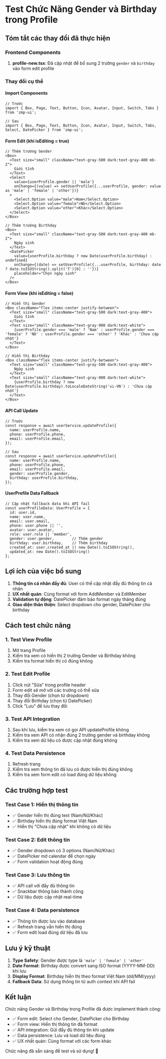 # Test Chức Năng Gender và Birthday trong Profile

## Tóm tắt các thay đổi đã thực hiện

### Frontend Components

1. **profile-new.tsx**: Đã cập nhật để bổ sung 2 trường `gender` và `birthday` vào form edit profile

### Thay đổi cụ thể

#### Import Components
```tsx
// Trước
import { Box, Page, Text, Button, Icon, Avatar, Input, Switch, Tabs } from 'zmp-ui';

// Sau
import { Box, Page, Text, Button, Icon, Avatar, Input, Switch, Tabs, Select, DatePicker } from 'zmp-ui';
```

#### Form Edit (khi isEditing = true)
```tsx
// Thêm trường Gender
<Box>
  <Text size="small" className="text-gray-500 dark:text-gray-400 mb-2">
    Giới tính
  </Text>
  <Select
    value={userProfile.gender || 'male'}
    onChange={(value) => setUserProfile({...userProfile, gender: value as 'male' | 'female' | 'other'})}
  >
    <Select.Option value="male">Nam</Select.Option>
    <Select.Option value="female">Nữ</Select.Option>
    <Select.Option value="other">Khác</Select.Option>
  </Select>
</Box>

// Thêm trường Birthday
<Box>
  <Text size="small" className="text-gray-500 dark:text-gray-400 mb-2">
    Ngày sinh
  </Text>
  <DatePicker
    value={userProfile.birthday ? new Date(userProfile.birthday) : undefined}
    onChange={(date) => setUserProfile({...userProfile, birthday: date ? date.toISOString().split('T')[0] : ''})}
    placeholder="Chọn ngày sinh"
  />
</Box>
```

#### Form View (khi isEditing = false)
```tsx
// Hiển thị Gender
<Box className="flex items-center justify-between">
  <Text size="small" className="text-gray-500 dark:text-gray-400">
    Giới tính
  </Text>
  <Text size="small" className="text-gray-900 dark:text-white">
    {userProfile.gender === 'male' ? 'Nam' : userProfile.gender === 'female' ? 'Nữ' : userProfile.gender === 'other' ? 'Khác' : 'Chưa cập nhật'}
  </Text>
</Box>

// Hiển thị Birthday
<Box className="flex items-center justify-between">
  <Text size="small" className="text-gray-500 dark:text-gray-400">
    Ngày sinh
  </Text>
  <Text size="small" className="text-gray-900 dark:text-white">
    {userProfile.birthday ? new Date(userProfile.birthday).toLocaleDateString('vi-VN') : 'Chưa cập nhật'}
  </Text>
</Box>
```

#### API Call Update
```tsx
// Trước
const response = await userService.updateProfile({
  name: userProfile.name,
  phone: userProfile.phone,
  email: userProfile.email,
});

// Sau
const response = await userService.updateProfile({
  name: userProfile.name,
  phone: userProfile.phone,
  email: userProfile.email,
  gender: userProfile.gender,
  birthday: userProfile.birthday,
});
```

#### UserProfile Data Fallback
```tsx
// Cập nhật fallback data khi API fail
const userProfileData: UserProfile = {
  id: user.id,
  name: user.name,
  email: user.email,
  phone: user.phone || '',
  avatar: user.avatar,
  role: user.role || 'member',
  gender: user.gender,        // Thêm gender
  birthday: user.birthday,    // Thêm birthday
  created_at: user.created_at || new Date().toISOString(),
  updated_at: new Date().toISOString()
};
```

## Lợi ích của việc bổ sung

1. **Thông tin cá nhân đầy đủ**: User có thể cập nhật đầy đủ thông tin cá nhân
2. **UX nhất quán**: Cùng format với form AddMember và EditMember
3. **Validation tự động**: DatePicker đảm bảo format ngày tháng đúng
4. **Giao diện thân thiện**: Select dropdown cho gender, DatePicker cho birthday

## Cách test chức năng

### 1. Test View Profile
1. Mở trang Profile
2. Kiểm tra xem có hiển thị 2 trường Gender và Birthday không
3. Kiểm tra format hiển thị có đúng không

### 2. Test Edit Profile
1. Click nút "Sửa" trong profile header
2. Form edit sẽ mở với các trường có thể sửa
3. Thay đổi Gender (chọn từ dropdown)
4. Thay đổi Birthday (chọn từ DatePicker)
5. Click "Lưu" để lưu thay đổi

### 3. Test API Integration
1. Sau khi lưu, kiểm tra xem có gọi API updateProfile không
2. Kiểm tra xem API có nhận đúng 2 trường gender và birthday không
3. Kiểm tra xem dữ liệu có được cập nhật đúng không

### 4. Test Data Persistence
1. Refresh trang
2. Kiểm tra xem thông tin đã lưu có được hiển thị đúng không
3. Kiểm tra xem form edit có load đúng dữ liệu không

## Các trường hợp test

### Test Case 1: Hiển thị thông tin
- ✅ Gender hiển thị đúng text (Nam/Nữ/Khác)
- ✅ Birthday hiển thị đúng format Việt Nam
- ✅ Hiển thị "Chưa cập nhật" khi không có dữ liệu

### Test Case 2: Edit thông tin
- ✅ Gender dropdown có 3 options (Nam/Nữ/Khác)
- ✅ DatePicker mở calendar để chọn ngày
- ✅ Form validation hoạt động đúng

### Test Case 3: Lưu thông tin
- ✅ API call với đầy đủ thông tin
- ✅ Snackbar thông báo thành công
- ✅ Dữ liệu được cập nhật real-time

### Test Case 4: Data persistence
- ✅ Thông tin được lưu vào database
- ✅ Refresh trang vẫn hiển thị đúng
- ✅ Form edit load đúng dữ liệu đã lưu

## Lưu ý kỹ thuật

1. **Type Safety**: Gender được type là `'male' | 'female' | 'other'`
2. **Date Format**: Birthday được convert sang ISO format (YYYY-MM-DD) khi lưu
3. **Display Format**: Birthday hiển thị theo format Việt Nam (dd/MM/yyyy)
4. **Fallback Data**: Sử dụng thông tin từ auth context khi API fail

## Kết luận

Chức năng Gender và Birthday trong Profile đã được implement thành công:
- ✅ Form edit: Select cho Gender, DatePicker cho Birthday
- ✅ Form view: Hiển thị thông tin đã format
- ✅ API integration: Gửi đầy đủ thông tin khi update
- ✅ Data persistence: Lưu và load dữ liệu đúng
- ✅ UX nhất quán: Cùng format với các form khác

Chức năng đã sẵn sàng để test và sử dụng! 🎉
